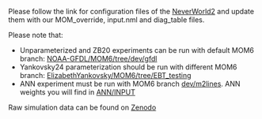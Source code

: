 Please follow the link for configuration files of the [NeverWorld2](https://github.com/ocean-eddy-cpt/NeverWorld2/tree/main/simulations/baselines/nw2_0.25deg_N15_baseline_hmix5) and update them with our MOM_override, input.nml and diag_table files.

Please note that:
* Unparameterized and ZB20 experiments can be run with default MOM6 branch: [NOAA-GFDL/MOM6/tree/dev/gfdl](https://github.com/NOAA-GFDL/MOM6/tree/dev/gfdl) 
* Yankovsky24 parameterization should be run with different MOM6 branch: [ElizabethYankovsky/MOM6/tree/EBT_testing](https://github.com/ElizabethYankovsky/MOM6/tree/EBT_testing)
* ANN experiment must be run with MOM6 branch [dev/m2lines]([https://github.com/Pperezhogin/MOM6/tree/m2lines-mesoscale-ann](https://github.com/m2lines/MOM6/tree/89f1fb391d05d3f52549e4f74c74a4b4d6c01960)). ANN weights you will find in [ANN/INPUT](https://github.com/m2lines/ANN-momentum-mesoscale/tree/main/configurations/OM4/ANN/INPUT)

Raw simulation data can be found on [Zenodo](https://zenodo.org/records/15328410)
